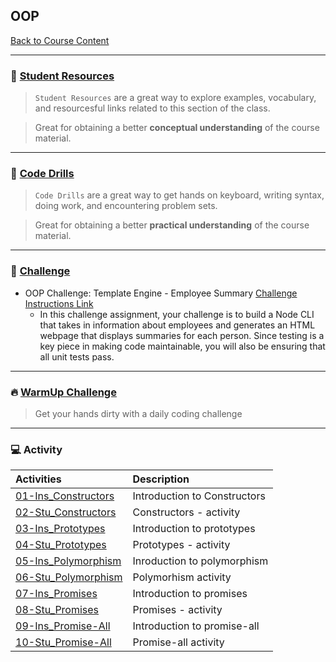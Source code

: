 ## OOP
[Back to Course Content](../../README.md)

-----
### :book: **[Student Resources](student-resources/README.md)**

> `Student Resources` are a great way to explore examples, vocabulary, and resourcesful links related to this section of the class.

> Great for obtaining a better **conceptual understanding** of the course material. 

------
### :dart: **[Code Drills](code-drills/README.md)**

> `Code Drills` are a great way to get hands on keyboard, writing syntax, doing work, and encountering problem sets. 

> Great for obtaining a better **practical understanding** of the course material. 

-----
### :pencil: **[Challenge](challenge/README.md)**

- OOP Challenge: Template Engine - Employee Summary
[Challenge Instructions Link](challenge/README.md)
    * In this challenge assignment, your challenge is to build a Node CLI that takes in information about employees and generates an HTML webpage that displays summaries for each person. Since testing is a key piece in making code maintainable, you will also be ensuring that all unit tests pass.

-----


### :fire: **[WarmUp Challenge](warm-up-challenge)**

> Get your hands dirty with a daily coding challenge

-----

### :computer: Activity

|  Activities |  Description |
|:--	|:--
|[01-Ins_Constructors](activities/01-Ins_Constructors)| Introduction to Constructors |
|[02-Stu_Constructors](activities/02-Stu_Constructors)| Constructors - activity |
|[03-Ins_Prototypes](activities/03-Ins_Prototypes)| Introduction to prototypes |
|[04-Stu_Prototypes](activities/04-Stu_Prototypes)| Prototypes - activity |
|[05-Ins_Polymorphism](activities/05-Ins_Polymorphism)| Inroduction to polymorphism |
|[06-Stu_Polymorphism](activities/06-Stu_Polymorphism)| Polymorhism activity |
|[07-Ins_Promises](activities/07-Ins_Promises)| Introduction to promises |
|[08-Stu_Promises](activities/08-Stu_Promises)| Promises - activity |
|[09-Ins_Promise-All](activities/09-Ins_Promise-All)| Introduction to promise-all |
|[10-Stu_Promise-All](activities/10-Stu_Promise-All)| Promise-all activity |


